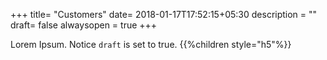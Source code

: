 +++
title= "Customers"
date= 2018-01-17T17:52:15+05:30
description = ""
draft= false
alwaysopen = true
+++

Lorem Ipsum.
Notice `draft` is set to true.
{{%children style="h5"%}}